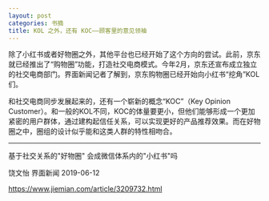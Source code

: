 ```yaml
---
layout: post
categories: 书摘
title: KOL 之外，还有 KOC——顾客里的意见领袖
---
```


除了小红书或者好物圈之外，其他平台也已经开始了这个方向的尝试。此前，京东就已经推出了“购物圈”功能，打造社交电商模式。今年2月，京东还宣布成立独立的社交电商部门。界面新闻记者了解到，京东购物圈已经开始向小红书“挖角”KOL们。

和社交电商同步发展起来的，还有一个崭新的概念“KOC”（Key Opinion Customer）。和一般的KOL不同，KOC的体量要更小，但他们能够形成一个更加紧密的用户群体，通过建构起信任关系，可以实现更好的产品推荐效果。而在好物圈之中，圈组的设计似乎能和这类人群的特性相吻合。

---

基于社交关系的"好物圈" 会成微信体系内的"小红书"吗

饶文怡 界面新闻 2019-06-12

https://www.jiemian.com/article/3209732.html